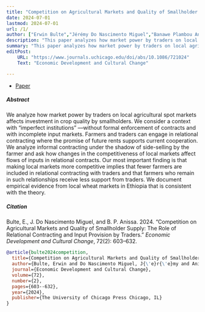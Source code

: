 ```yaml
---
title: "Competition on Agricultural Markets and Quality of Smallholder Supply: The Role of Relational Contracting and Input Provision by Traders" 
date: 2024-07-01
lastmod: 2024-07-01
url: /1/
author: ["Erwin Bulte","Jérémy Do Nascimento Miguel","Banawe Plambou Anissa"]
description: "This paper analyzes how market power by traders on local agricultural spot markets affects investment in crop quality by smallholders in a context with “imperfect institutions” and with incomplete input markets. Published in EDCC, 2024." 
summary: "This paper analyzes how market power by traders on local agricultural spot markets affects investment in crop quality by smallholders in a context with “imperfect institutions” and with incomplete input markets.  When local markets become more competitive, fewer farmers are included in relational contracting with traders, and farmers who remain in such relationships receive less support from traders. We document empirical evidence from local wheat markets in Ethiopia that is consistent with the theory." 
editPost:
    URL: "https://www.journals.uchicago.edu/doi/abs/10.1086/721024"
    Text: "Economic Development and Cultural Change"

---
```


<div class="thinline"></div>


+ [Paper](/competition_quality.pdf)

<div class="thinline"></div>

##### Abstract

We analyze how market power by traders on local agricultural spot markets affects investment in crop quality by smallholders. We consider a context with “imperfect institutions” ––without formal enforcement of contracts and with incomplete input markets. Farmers and traders can engage in relational contracting where the promise of future rents supports current cooperation. We analyze informal contracting under the shadow of side-selling by the farmer and ask how changes in the competitiveness of local markets affect flows of inputs in relational contracts. Our most important finding is that making local markets more competitive implies that fewer farmers are included in relational contracting with traders and that farmers who remain in such relationships receive less support from traders. We document empirical evidence from local wheat markets in Ethiopia that is consistent with the theory.

<div class="thinline"></div>

##### Citation

Bulte, E., J. Do Nascimento Miguel, and B. P. Anissa. 2024. “Competition on Agricultural Markets and Quality of Smallholder Supply: The Role of Relational Contracting and Input Provision by Traders.” *Economic Development and Cultural Change*, 72(2): 603–632.

```BibTeX
@article{bulte2024competition,
  title={Competition on Agricultural Markets and Quality of Smallholder Supply: The Role of Relational Contracting and Input Provision by Traders},
  author={Bulte, Erwin and Do Nascimento Miguel, J{\'e}r{\'e}my and Anissa, Banawe Plambou},
  journal={Economic Development and Cultural Change},
  volume={72},
  number={2},
  pages={603--632},
  year={2024},
  publisher={The University of Chicago Press Chicago, IL}
}
```

<div class="thinline"></div>
